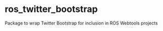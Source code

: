 ros_twitter_bootstrap
=====================

Package to wrap Twitter Bootstrap for inclusion in ROS Webtools projects

